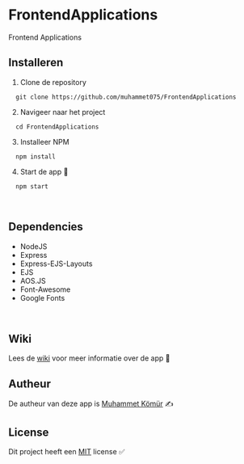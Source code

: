 # FrontendApplications
Frontend Applications
<br/>

## Installeren
1. Clone de repository<br/>
```
  git clone https://github.com/muhammet075/FrontendApplications
```

2. Navigeer naar het project<br/>
```
  cd FrontendApplications
```

3. Installeer NPM<br/>
```
  npm install
```

4. Start de app 🚀<br/>
```
  npm start
```
<br/>


## Dependencies
* NodeJS
* Express
* Express-EJS-Layouts
* EJS
* AOS.JS
* Font-Awesome
* Google Fonts
<br/>

## Wiki
Lees de <a href="https://github.com/muhammet075/FrontendApplications/wiki">wiki</a> voor meer informatie over de app 📖
<br/>

## Autheur
De autheur van deze app is <a href="https://github.com/muhammet075">Muhammet Kömür</a> ✍️
<br/>

## License
Dit project heeft een <a href="https://github.com/muhammet075/FrontendApplications/blob/main/LICENSE">MIT</a> license ✅


